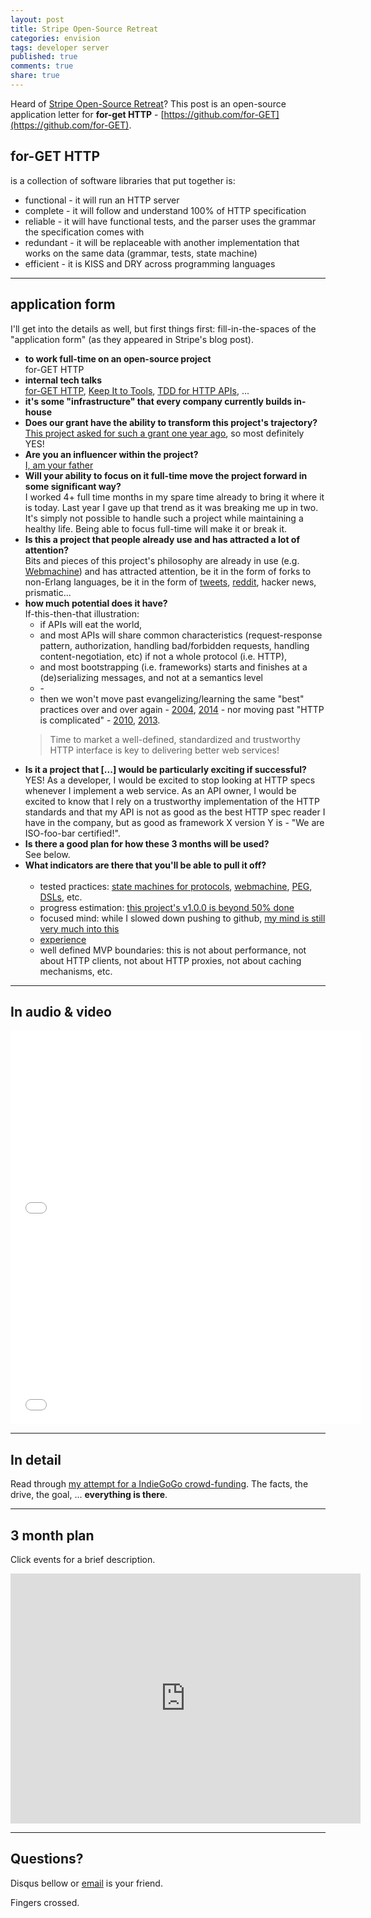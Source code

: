 ```yaml
---
layout: post
title: Stripe Open-Source Retreat
categories: envision
tags: developer server
published: true
comments: true
share: true
---
```


Heard of [Stripe Open-Source Retreat](https://stripe.com/blog/stripe-open-source-retreat)? This post is an open-source application letter for **for-get HTTP** - [https://github.com/for-GET](https://github.com/for-GET).

## for-GET HTTP

is a collection of software libraries that put together is:

* functional - it will run an HTTP server
* complete - it will follow and understand 100% of HTTP specification
* reliable - it will have functional tests, and the parser uses the grammar the specification comes with
* redundant - it will be replaceable with another implementation that works on the same data (grammar, tests, state machine)
* efficient - it is KISS and DRY across programming languages

---


## application form

I'll get into the details as well, but first things first: fill-in-the-spaces of the "application form" (as they appeared in Stripe's blog post).

<ul class="fa-ul">
    <li><i class="fa-li fa fa-pencil-square-o"></i><strong>to work full-time on an open-source project</strong>
        <br>for-GET HTTP</li>
    <li><i class="fa-li fa fa-check-square-o"></i><strong>internal tech talks</strong>
        <br><a href="https://www.youtube.com/watch?v=9Qnx1h5cQxo">for-GET HTTP</a>, <a href="https://www.youtube.com/watch?v=Nh6VeuvVRdQ">Keep It to Tools</a>, <a href="http://www.meetup.com/Stockholm-Node-js/events/182818792/">TDD for HTTP APIs</a>, ...</li>
    <li><i class="fa-li fa fa-check-square-o"></i><strong>it's some "infrastructure" that every company currently builds in-house</strong></li>
    <li><i class="fa-li fa fa-check-square-o"></i><strong>Does our grant have the ability to transform this project's trajectory?</strong>
        <br><a href="https://www.indiegogo.com/projects/for-get-http/x/267671">This project asked for such a grant one year ago</a>, so most definitely YES!</li>
    <li><i class="fa-li fa fa-check-square-o"></i><strong>Are you an influencer within the project?</strong>
        <br><a href="https://www.youtube.com/watch?v=A6JnGTXCkHA">I, am your father</a></li>
    <li><i class="fa-li fa fa-check-square-o"></i><strong>Will your ability to focus on it full-time move the project forward in some significant way?</strong>
        <br>I worked 4+ full time months in my spare time already to bring it where it is today. Last year I gave up that trend as it was breaking me up in two. It's simply not possible to handle such a project while maintaining a healthy life. Being able to focus full-time will make it or break it.</li>
    <li><i class="fa-li fa fa-pencil-square-o"></i><strong>Is this a project that people already use and has attracted a lot of attention?</strong>
        <br>Bits and pieces of this project's philosophy are already in use (e.g. <a href="https://github.com/basho/webmachine">Webmachine</a>) and has attracted attention, be it in the form of forks to non-Erlang languages, be it in the form of <a href="https://twitter.com/search?f=realtime&q=http-decision-diagram&src=typd">tweets</a>, <a href="http://www.reddit.com/r/programming/comments/1zsnde/thinking_about_quickly_writing_an_http_server/">reddit</a>, hacker news, prismatic... </li>
    <li><i class="fa-li fa fa-check-square-o"></i><strong>how much potential does it have?</strong>
        <br>If-this-then-that illustration:
        <ul>
            <li>if APIs will eat the world,</li>
            <li>and most APIs will share common characteristics (request-response pattern, authorization, handling bad/forbidden requests, handling content-negotiation, etc) if not a whole protocol (i.e. HTTP),</li>
            <li>and most bootstrapping (i.e. frameworks) starts and finishes at a (de)serializing messages, and not at a semantics level</li>
            <li>-</li>
            <li>then we won't move past evangelizing/learning the same "best" practices over and over again - <a href="http://lcsd05.cs.tamu.edu/slides/keynote.pdf">2004</a>, <a href="http://www.slideshare.net/jmusser/ten-reasons-developershateyourapi">2014</a> - nor moving past "HTTP is complicated" - <a href="http://vimeo.com/20784244#t=5m0s">2010</a>, <a href="http://hyperrest.github.io/2013-06-10-http-hell-no/">2013</a>.</li>
        </ul>
        <blockquote>Time to market a well-defined, standardized and trustworthy HTTP interface is key to delivering better web services!</blockquote></li>
    <li><i class="fa-li fa fa-check-square-o"></i><strong>Is it a project that [...] would be particularly exciting if successful?</strong>
        <br>YES! As a developer, I would be excited to stop looking at HTTP specs whenever I implement a web service. As an API owner, I would be excited to know that I rely on a trustworthy implementation of the HTTP standards and that my API is not as good as the best HTTP spec reader I have in the company, but as good as framework X version Y is - "We are ISO-foo-bar certified!".</li>
    <li><i class="fa-li fa fa-check-square-o"></i><strong>Is there a good plan for how these 3 months will be used?</strong>
        <br>See below.</li>
    <li><i class="fa-li fa fa-check-square-o"></i><strong>What indicators are there that you'll be able to pull it off?</strong>
        <br>&nbsp;
        <ul>
            <li>tested practices: <a href="http://seancribbs.com/tech/2012/01/16/webmachine-vs-grape/">state machines for protocols</a>, <a href="http://vimeo.com/20784244">webmachine</a>, <a href="https://www.youtube.com/watch?v=iPC6ArcGyL8">PEG</a>, <a href="https://www.youtube.com/watch?v=UqTlToUYK1E">DSLs</a>, etc.</li>
            <li>progress estimation: <a href="https://www.indiegogo.com/projects/for-get-http/x/267671">this project's v1.0.0 is beyond 50% done</a></li>
            <li>focused mind: while I slowed down pushing to github, <a href="http://osrc.dfm.io/andreineculau/#description">my mind is still very much into this</a></li>
            <li><a href="http://andreineculau.com">experience</a></li>
            <li>well defined MVP boundaries: this is not about performance, not about HTTP clients, not about HTTP proxies, not about caching mechanisms, etc.</li>
        </ul></li>
    </li>
</ul>

---


## In audio & video

<iframe src="//player.vimeo.com/video/78030876?portrait=0" width="560" height="315" frameborder="0" webkitallowfullscreen mozallowfullscreen allowfullscreen></iframe>

<iframe width="560" height="315" src="//www.youtube.com/embed/9Qnx1h5cQxo" frameborder="0" allowfullscreen></iframe>

---


## In detail

Read through [my attempt for a IndieGoGo crowd-funding](https://www.indiegogo.com/projects/for-get-http/x/267671). The facts, the drive, the goal, ... **everything is there**.

---

## 3 month plan

Click events for a brief description.

<iframe src="https://www.google.com/calendar/embed?title=for-GET%20HTTP%20%2F%20Stripe%20Open-Source%20Retreat&amp;showTabs=0&amp;showCalendars=0&amp;showTz=0&amp;height=315&amp;wkst=2&amp;hl=en&amp;bgcolor=%23FFFFFF&amp;src=ehramfqsnlftbcv2o18u50kvv4%40group.calendar.google.com&amp;color=%2328754E&amp;ctz=America%2FLos_Angeles&amp;dates=20140901%2F20141130" style=" border-width:0 " width="560" height="400" frameborder="0" scrolling="no"></iframe>

---


## Questions?

Disqus bellow or [email](mailto:andrei.neculau@gmail.com) is your friend.

Fingers crossed.
